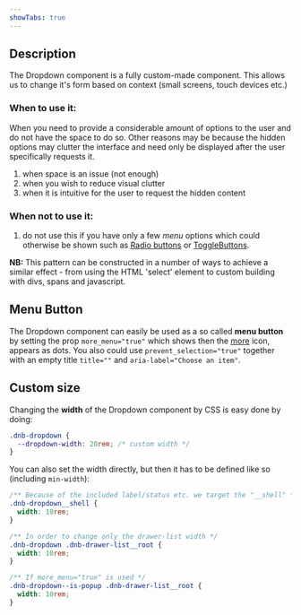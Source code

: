 ```yaml
---
showTabs: true
---
```


## Description

The Dropdown component is a fully custom-made component. This allows us to change it's form based on context (small screens, touch devices etc.)

### When to use it:

When you need to provide a considerable amount of options to the user and do not have the space to do so. Other reasons may be because the hidden options may clutter the interface and need only be displayed after the user specifically requests it.

1. when space is an issue (not enough)
1. when you wish to reduce visual clutter
1. when it is intuitive for the user to request the hidden content

### When not to use it:

1. do not use this if you have only a few _menu_ options which could otherwise be shown such as [Radio buttons](/uilib/components/radio) or [ToggleButtons](/uilib/components/toggle-button).

**NB:** This pattern can be constructed in a number of ways to achieve a similar effect - from using the HTML 'select' element to custom building with divs, spans and javascript.

## Menu Button

The Dropdown component can easily be used as a so called **menu button** by setting the prop `more_menu="true"` which shows then the [more](/icons/primary#icon-more) icon, appears as dots. You also could use `prevent_selection="true"` together with an empty title `title=""` and `aria-label="Choose an item"`.

## Custom size

Changing the **width** of the Dropdown component by CSS is easy done by doing:

```css
.dnb-dropdown {
  --dropdown-width: 20rem; /* custom width */
}
```

You can also set the width directly, but then it has to be defined like so (including `min-width`):

```css
/** Because of the included label/status etc. we target the "__shell" */
.dnb-dropdown__shell {
  width: 10rem;
}

/** In order to change only the drawer-list width */
.dnb-dropdown .dnb-drawer-list__root {
  width: 10rem;
}

/** If more_menu="true" is used */
.dnb-dropdown--is-popup .dnb-drawer-list__root {
  width: 10rem;
}
```

